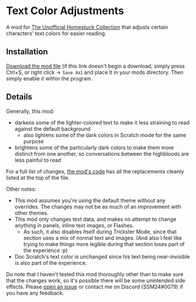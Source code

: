 # Text Color Adjustments
A mod for [The Unofficial Homestuck Collection](https://bambosh.github.io/unofficial-homestuck-collection/) that adjusts certain characters' text colors for easier reading.

## Installation
[Download the mod file](https://raw.githubusercontent.com/SSM240/TUHC-TextColorAdjustments/main/ssm24-textcolor.js) (if this link doesn't begin a download, simply press Ctrl+S, or right click -> `Save As`) and place it in your mods directory. Then simply enable it within the program.

## Details
Generally, this mod:
- darkens some of the lighter-colored text to make it less straining to read against the default background
    - also lightens some of the dark colors in Scratch mode for the same purpose
- brightens some of the particularly dark colors to make them more distinct from one another, so conversations between the highbloods are less painful to read

For a full list of changes, [the mod's code](/ssm24-textcolor.js) has all the replacements cleanly listed at the top of the file.

Other notes:
- This mod assumes you're using the default theme without any overrides. The changes may not be as much of an improvement with other themes.
- This mod only changes text data, and makes no attempt to change anything in panels, inline text images, or Flashes.
    - As such, it also disables itself during Trickster Mode, since that section uses a mix of normal text and images. (And also I feel like trying to make things more legible during that section loses part of the experience :p)
- Doc Scratch's text color is unchanged since his text being near-invisible is also part of the experience.

Do note that I haven't tested this mod thoroughly other than to make sure that the changes work, so it's possible there will be some unintended side effects. Please [open an issue](https://github.com/SSM240/TUHC-TextColorAdjustments/issues) or contact me on Discord (SSM24#0079) if you have any feedback.
